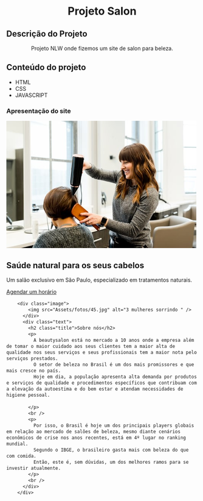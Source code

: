 <h1 align="center">Projeto Salon</h1>

## Descrição do Projeto

<p align="center">Projeto NLW onde fizemos um site de salon para beleza.</p>

<h2>Conteúdo do projeto</h2>

<ul>
  <li>HTML</li>
  <li>CSS</li>
  <li>JAVASCRIPT</li>
</ul>

<h3>Apresentação do site</h3>

 <img src="Assets/fotos/44.jpg" alt="Mulher sorrindo penteando outra mulher"/>
 
  </div>
          <div class="text">
            <h2 class="title">Saúde natural para os seus cabelos</h2>
            <p>
              Um salão exclusivo em São Paulo, especializado em tratamentos
              naturais.
            </p>
            <a class="button" href="#">Agendar um horário</a>
          </div>
        </div>
        
        <div class="image">
            <img src="Assets/fotos/45.jpg" alt="3 mulheres sorrindo " />
          </div>
          <div class="text">
            <h2 class="title">Sobre nós</h2>
            <p>
              A beautysalon está no mercado a 10 anos onde a empresa além de tomar o maior cuidado aos seus clientes tem a maior alta de qualidade nos seus serviços e seus profissionais tem a maior nota pelo serviços prestados.
              O setor de beleza no Brasil é um dos mais promissores e que mais cresce no país. 
              Hoje em dia, a população apresenta alta demanda por produtos e serviços de qualidade e procedimentos específicos que contribuam com a elevação da autoestima e do bem estar e atendam necessidades de higiene pessoal.
              
            </p>
            <br />
            <p>
              Por isso, o Brasil é hoje um dos principais players globais em relação ao mercado de salões de beleza, mesmo diante cenários econômicos de crise nos anos recentes, está em 4º lugar no ranking mundial. 
              Segundo o IBGE, o brasileiro gasta mais com beleza do que com comida. 
              Então, este é, sem dúvidas, um dos melhores ramos para se investir atualmente.
            </p>
            <br />
          </div>
        </div>
        
         
  
  
      

          
